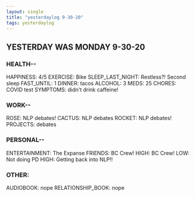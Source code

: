 ```yaml
---
layout: single
title: "yesterdaylog 9-30-20"
tags: yesterdaylog
---
```


## YESTERDAY WAS MONDAY 9-30-20

### HEALTH--

HAPPINESS: 4/5
EXERCISE: Bike
SLEEP_LAST_NIGHT: Restless?! Second sleep
FAST_UNTIL: 1
DINNER: tacos
ALCOHOL: 3
MEDS: 25
CHORES: COVID test
SYMPTOMS: didn't drink caffeine!

### WORK--

ROSE: NLP debates!
CACTUS: NLP debates
ROCKET: NLP debates!
PROJECTS: debates

### PERSONAL--

ENTERTAINMENT: The Expanse
FRIENDS: BC Crew!
HIGH: BC Crew!
LOW: Not doing PD
HIGH: Getting back into NLP!!

### OTHER:

AUDIOBOOK: nope
RELATIONSHIP_BOOK: nope

